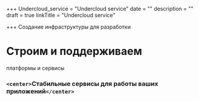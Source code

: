 +++
Undercloud_service = "Undercloud service"
date = ""
description = ""
draft = true
linkTitle = "Undercloud service"

+++
Создание инфраструктуры для разработки  

  

# Строим и поддерживаем

  
платформы и сервисы

### `<center>`**Стабильные сервисы для работы ваших приложений**`</center>`